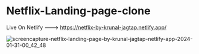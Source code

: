 # Netflix-Landing-page-clone
Live On Netlify --->  https://netflix-by-krunal-jagtap.netlify.app/



![screencapture-netflix-landing-page-by-krunal-jagtap-netlify-app-2024-01-31-00_42_48](https://github.com/Krunal-Jagtap/Netflix-Landing-page-clone/assets/119610485/ddb0bc27-e351-4271-8e4a-278d1dcc6774)

